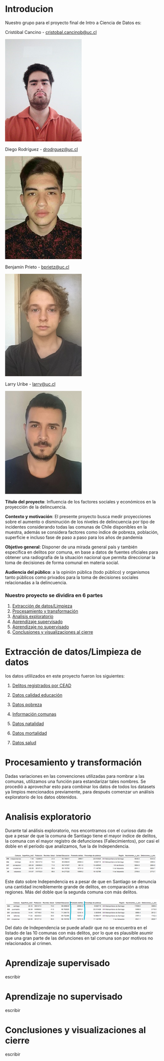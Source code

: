 # Introducion

Nuestro grupo para el proyecto final de Intro a Ciencia de Datos es:

Cristóbal Cancino - cristobal.cancinob@uc.cl

![f1](https://github.com/08benja08p/Grupo-8-CDD/raw/main/Fotos/Foto-Cristobal.jpg "Logo Title Text 1")

Diego Rodríguez - drodrguez@uc.cl

![f2](https://github.com/08benja08p/Grupo-8-CDD/raw/main/Fotos/Foto-Diego.jpg "Logo Title Text 1")

Benjamín Prieto - bprietz@uc.cl

![f3](https://github.com/08benja08p/Grupo-8-CDD/raw/main/Fotos/Benja-Foto.JPG "Logo Title Text 1")

Larry Uribe - larry@uc.cl

![f3](https://github.com/08benja08p/Grupo-8-CDD/raw/main/Fotos/Foto-Larry.jpg "Logo Title Text 1")

**Título del proyecto**: Influencia de los factores sociales y económicos en la proyección de la delincuencia.

**Contexto y motivación**: El presente proyecto busca medir proyecciones sobre el aumento o disminución de los niveles de delincuencia por tipo de incidentes considerando todas las comunas de Chile disponibles en la muestra, además se considera factores como índice de pobreza, población, superficie e incluso fase de paso a paso para los años de pandemia

**Objetivo general**: Disponer de una mirada general país y también específica en delitos por comuna, en base a datos de fuentes oficiales para obtener una radiografía de la situación nacional que permita direccionar la toma de decisiones de forma comunal en materia social.

**Audiencia del público**: a la opinión pública (todo público) y organismos tanto públicos como privados para la toma de decisiones sociales relacionadas a la delincuencia.

### **Nuestro proyecto se dividira en 6 partes**

1. [Extracción de datos/Limpieza](https://08benja08p.github.io/Grupo-8-CDD/#introducion)
2. [Procesamiento y transformación](https://www.google.com)
3. [Analisis exploratorio](https://www.google.com)
4. [Aprendizaje supervisado](https://www.google.com)
5. [Aprendizaje no supervisado](https://www.google.com)
6. [Conclusiones y visualizaciones al cierre](https://www.google.com)

# Extracción de datos/Limpieza de datos

los datos utlilizados en este proyecto fueron los siguientes:

1. [Delitos registrados por CEAD](http://cead.spd.gov.cl/centro-de-documentacion/?wpdmpro=estadisticas-anuales-delitos-de-mayor-connotacion-social-dmcs-base-censo-2017)

2. [Datos calidad educación](https://junar-selfpub-storage.s3.amazonaws.com/0705/50931/140196801712254783814864722173348825596?response-content-disposition=attachment%3B%20filename%3D%2220181218_SNED_2018_2019.csv%22&AWSAccessKeyId=AKIAI652OHJ6H2VI25OA&Expires=1639422218&Signature=gwJYuTTSvlY4%2FR%2Bav1L4kJRkWWI%3D)

3. [Datos pobreza](http://observatorio.ministeriodesarrollosocial.gob.cl/storage/docs/pobreza-comunal/2017/PLANILLA_Estimaciones_comunales_tasa_pobreza_por_ingresos_multidimensional_2017.xlsx)

4. [Información comunas](https://raw.githubusercontent.com/MinCiencia/Datos-COVID19/master/input/Otros/InformacionComunas.csv)

5. [Datos natalidad](https://github.com/MinCiencia/Datos-COVID19/tree/master/input/RegistroCivil)

6. [Datos mortalidad](https://github.com/MinCiencia/Datos-COVID19/tree/master/input/RegistroCivil)

7. [Datos salud](https://repositoriodeis.minsal.cl/DatosAbiertos/Establecimientos_ChileDEIS_MINSAL%2010-12-2021.xlsx)

# Procesamiento y transformación

Dadas variaciones en las convenciones utilizadas para nombrar a las comunas, utilizamos una función para estandarizar tales nombres. Se procedió a aprovechar esto para combinar los datos de todos los datasets ya limpios mencionados previamente, para después comenzar un análisis exploratorio de los datos obtenidos.

# Analisis exploratorio

Durante tal análisis exploratorio, nos encontramos con el curioso dato de que a pesar de que la comuna de Santiago tiene el mayor índice de delitos, la comuna con el mayor registro de defunciones (Fallecimientos), por casi el doble en el período que analizamos, fue la de Independencia.

![f3](https://github.com/08benja08p/Grupo-8-CDD/raw/main/Fotos/Foto_1.jpg "Logo Title Text 1")

Este dato sobre Independencia es a pesar de que en Santiago se denuncia una cantidad increíblemente grande de delitos, en comparación a otras regiones. Más del doble que la segunda comuna con más delitos.

![f3](https://github.com/08benja08p/Grupo-8-CDD/raw/main/Fotos/Foto_2.jpg "Logo Title Text 1")

Del dato de Independencia se puede añadir que no se encuentra en el listado de las 10 comunas con más delitos, por lo que es plausible asumir que una gran parte de las defunciones en tal comuna son por motivos no relacionados al crimen.

# Aprendizaje supervisado

escribir

# Aprendizaje no supervisado

escribir

# Conclusiones y visualizaciones al cierre

escribir
